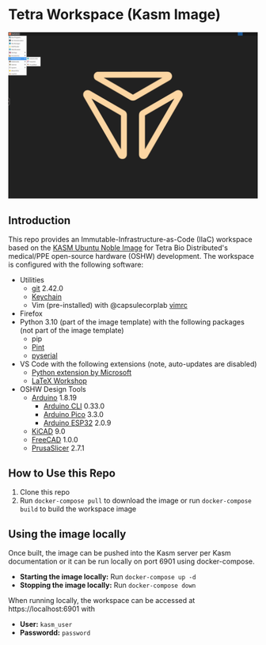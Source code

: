 # Tetra Workspace (Kasm Image)

![screenshot-of-tetra-workspace-with-tetra-wallpaper](./screenshot-of-tetra-workspace-with-tetra-wallpaper.png)

## Introduction

This repo provides an Immutable-Infrastructure-as-Code (IIaC) workspace based on the [KASM Ubuntu Noble Image](https://hub.docker.com/r/kasmweb/core-ubuntu-noble) for Tetra Bio Distributed's medical/PPE open-source hardware (OSHW) development.  The workspace is configured with the following software:

- Utilities
    - [git](https://git-scm.com/) 2.42.0
    - [Keychain](https://www.funtoo.org/Keychain)
    - Vim (pre-installed) with @capsulecorplab [vimrc](https://gist.github.com/capsulecorplab/495058e7a57ed8adaed3c40c80d09739#file-vimrc)
- Firefox
- Python 3.10 (part of the image template) with the following packages (not part of the image template)
    - pip
    - [Pint](https://pint.readthedocs.io/en/stable/)
    - [pyserial](https://github.com/pyserial/pyserial)
- VS Code with the following extensions (note, auto-updates are disabled)
    - [Python extension by Microsoft](https://marketplace.visualstudio.com/items?itemName=ms-python.python)
    - [LaTeX Workshop](https://marketplace.visualstudio.com/items?itemName=James-Yu.latex-workshop)
- OSHW Design Tools
    - [Arduino](https://wiki-content.arduino.cc/en/software) 1.8.19
        - [Arduino CLI](https://github.com/arduino/arduino-cli) 0.33.0
        - [Arduino Pico](https://github.com/earlephilhower/arduino-pico) 3.3.0
        - [Arduino ESP32](https://github.com/espressif/arduino-esp32) 2.0.9
    - [KiCAD](https://www.kicad.org/) 9.0
    - [FreeCAD](https://www.freecad.org/) 1.0.0
    - [PrusaSlicer](https://github.com/prusa3d/PrusaSlicer) 2.7.1

## How to Use this Repo

1. Clone this repo
1. Run `docker-compose pull` to download the image or run `docker-compose build` to build the workspace image 

## Using the image locally

Once built, the image can be pushed into the Kasm server per Kasm documentation or it can be run locally on port 6901 using docker-compose.

- **Starting the image locally:** Run `docker-compose up -d`
- **Stopping the image locally:** Run `docker-compose down`

When running locally, the workspace can be accessed at https://localhost:6901 with
- **User:** `kasm_user`
- **Passwordd:** `password`

